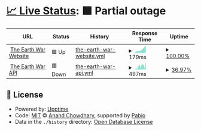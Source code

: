 # [📈 Live Status](https://status.kitki30.tk/): <!--live status--> **🟧 Partial outage**

<!--start: status pages-->
<!-- This summary is generated by Upptime (https://github.com/upptime/upptime) -->
<!-- Do not edit this manually, your changes will be overwritten -->
<!-- prettier-ignore -->
| URL | Status | History | Response Time | Uptime |
| --- | ------ | ------- | ------------- | ------ |
| <img alt="" src="https://icons.duckduckgo.com/ip3/www.kitki30.tk.ico" height="13"> [The Earth War Website](https://www.kitki30.tk) | 🟩 Up | [the-earth-war-website.yml](https://github.com/A-Kipl-Studio/Service-Status/commits/HEAD/history/the-earth-war-website.yml) | <details><summary><img alt="Response time graph" src="./graphs/the-earth-war-website/response-time-week.png" height="20"> 179ms</summary><br><a href="https://status.kitki30.tk/history/the-earth-war-website"><img alt="Response time 179" src="https://img.shields.io/endpoint?url=https%3A%2F%2Fraw.githubusercontent.com%2FA-Kipl-Studio%2FService-Status%2FHEAD%2Fapi%2Fthe-earth-war-website%2Fresponse-time.json"></a><br><a href="https://status.kitki30.tk/history/the-earth-war-website"><img alt="24-hour response time 310" src="https://img.shields.io/endpoint?url=https%3A%2F%2Fraw.githubusercontent.com%2FA-Kipl-Studio%2FService-Status%2FHEAD%2Fapi%2Fthe-earth-war-website%2Fresponse-time-day.json"></a><br><a href="https://status.kitki30.tk/history/the-earth-war-website"><img alt="7-day response time 179" src="https://img.shields.io/endpoint?url=https%3A%2F%2Fraw.githubusercontent.com%2FA-Kipl-Studio%2FService-Status%2FHEAD%2Fapi%2Fthe-earth-war-website%2Fresponse-time-week.json"></a><br><a href="https://status.kitki30.tk/history/the-earth-war-website"><img alt="30-day response time 179" src="https://img.shields.io/endpoint?url=https%3A%2F%2Fraw.githubusercontent.com%2FA-Kipl-Studio%2FService-Status%2FHEAD%2Fapi%2Fthe-earth-war-website%2Fresponse-time-month.json"></a><br><a href="https://status.kitki30.tk/history/the-earth-war-website"><img alt="1-year response time 179" src="https://img.shields.io/endpoint?url=https%3A%2F%2Fraw.githubusercontent.com%2FA-Kipl-Studio%2FService-Status%2FHEAD%2Fapi%2Fthe-earth-war-website%2Fresponse-time-year.json"></a></details> | <details><summary><a href="https://status.kitki30.tk/history/the-earth-war-website">100.00%</a></summary><a href="https://status.kitki30.tk/history/the-earth-war-website"><img alt="All-time uptime 100.00%" src="https://img.shields.io/endpoint?url=https%3A%2F%2Fraw.githubusercontent.com%2FA-Kipl-Studio%2FService-Status%2FHEAD%2Fapi%2Fthe-earth-war-website%2Fuptime.json"></a><br><a href="https://status.kitki30.tk/history/the-earth-war-website"><img alt="24-hour uptime 100.00%" src="https://img.shields.io/endpoint?url=https%3A%2F%2Fraw.githubusercontent.com%2FA-Kipl-Studio%2FService-Status%2FHEAD%2Fapi%2Fthe-earth-war-website%2Fuptime-day.json"></a><br><a href="https://status.kitki30.tk/history/the-earth-war-website"><img alt="7-day uptime 100.00%" src="https://img.shields.io/endpoint?url=https%3A%2F%2Fraw.githubusercontent.com%2FA-Kipl-Studio%2FService-Status%2FHEAD%2Fapi%2Fthe-earth-war-website%2Fuptime-week.json"></a><br><a href="https://status.kitki30.tk/history/the-earth-war-website"><img alt="30-day uptime 100.00%" src="https://img.shields.io/endpoint?url=https%3A%2F%2Fraw.githubusercontent.com%2FA-Kipl-Studio%2FService-Status%2FHEAD%2Fapi%2Fthe-earth-war-website%2Fuptime-month.json"></a><br><a href="https://status.kitki30.tk/history/the-earth-war-website"><img alt="1-year uptime 100.00%" src="https://img.shields.io/endpoint?url=https%3A%2F%2Fraw.githubusercontent.com%2FA-Kipl-Studio%2FService-Status%2FHEAD%2Fapi%2Fthe-earth-war-website%2Fuptime-year.json"></a></details>
| <img alt="" src="https://icons.duckduckgo.com/ip3/api.kitki30.tk.ico" height="13"> [The Earth War API](https://api.kitki30.tk) | 🟥 Down | [the-earth-war-api.yml](https://github.com/A-Kipl-Studio/Service-Status/commits/HEAD/history/the-earth-war-api.yml) | <details><summary><img alt="Response time graph" src="./graphs/the-earth-war-api/response-time-week.png" height="20"> 497ms</summary><br><a href="https://status.kitki30.tk/history/the-earth-war-api"><img alt="Response time 497" src="https://img.shields.io/endpoint?url=https%3A%2F%2Fraw.githubusercontent.com%2FA-Kipl-Studio%2FService-Status%2FHEAD%2Fapi%2Fthe-earth-war-api%2Fresponse-time.json"></a><br><a href="https://status.kitki30.tk/history/the-earth-war-api"><img alt="24-hour response time 596" src="https://img.shields.io/endpoint?url=https%3A%2F%2Fraw.githubusercontent.com%2FA-Kipl-Studio%2FService-Status%2FHEAD%2Fapi%2Fthe-earth-war-api%2Fresponse-time-day.json"></a><br><a href="https://status.kitki30.tk/history/the-earth-war-api"><img alt="7-day response time 497" src="https://img.shields.io/endpoint?url=https%3A%2F%2Fraw.githubusercontent.com%2FA-Kipl-Studio%2FService-Status%2FHEAD%2Fapi%2Fthe-earth-war-api%2Fresponse-time-week.json"></a><br><a href="https://status.kitki30.tk/history/the-earth-war-api"><img alt="30-day response time 497" src="https://img.shields.io/endpoint?url=https%3A%2F%2Fraw.githubusercontent.com%2FA-Kipl-Studio%2FService-Status%2FHEAD%2Fapi%2Fthe-earth-war-api%2Fresponse-time-month.json"></a><br><a href="https://status.kitki30.tk/history/the-earth-war-api"><img alt="1-year response time 497" src="https://img.shields.io/endpoint?url=https%3A%2F%2Fraw.githubusercontent.com%2FA-Kipl-Studio%2FService-Status%2FHEAD%2Fapi%2Fthe-earth-war-api%2Fresponse-time-year.json"></a></details> | <details><summary><a href="https://status.kitki30.tk/history/the-earth-war-api">36.97%</a></summary><a href="https://status.kitki30.tk/history/the-earth-war-api"><img alt="All-time uptime 36.97%" src="https://img.shields.io/endpoint?url=https%3A%2F%2Fraw.githubusercontent.com%2FA-Kipl-Studio%2FService-Status%2FHEAD%2Fapi%2Fthe-earth-war-api%2Fuptime.json"></a><br><a href="https://status.kitki30.tk/history/the-earth-war-api"><img alt="24-hour uptime 75.81%" src="https://img.shields.io/endpoint?url=https%3A%2F%2Fraw.githubusercontent.com%2FA-Kipl-Studio%2FService-Status%2FHEAD%2Fapi%2Fthe-earth-war-api%2Fuptime-day.json"></a><br><a href="https://status.kitki30.tk/history/the-earth-war-api"><img alt="7-day uptime 36.97%" src="https://img.shields.io/endpoint?url=https%3A%2F%2Fraw.githubusercontent.com%2FA-Kipl-Studio%2FService-Status%2FHEAD%2Fapi%2Fthe-earth-war-api%2Fuptime-week.json"></a><br><a href="https://status.kitki30.tk/history/the-earth-war-api"><img alt="30-day uptime 36.97%" src="https://img.shields.io/endpoint?url=https%3A%2F%2Fraw.githubusercontent.com%2FA-Kipl-Studio%2FService-Status%2FHEAD%2Fapi%2Fthe-earth-war-api%2Fuptime-month.json"></a><br><a href="https://status.kitki30.tk/history/the-earth-war-api"><img alt="1-year uptime 36.97%" src="https://img.shields.io/endpoint?url=https%3A%2F%2Fraw.githubusercontent.com%2FA-Kipl-Studio%2FService-Status%2FHEAD%2Fapi%2Fthe-earth-war-api%2Fuptime-year.json"></a></details>

<!--end: status pages-->

## 📄 License

- Powered by: [Upptime](https://github.com/upptime/upptime)
- Code: [MIT](./LICENSE) © [Anand Chowdhary](https://anandchowdhary.com), supported by [Pabio](https://pabio.com)
- Data in the `./history` directory: [Open Database License](https://opendatacommons.org/licenses/odbl/1-0/)
